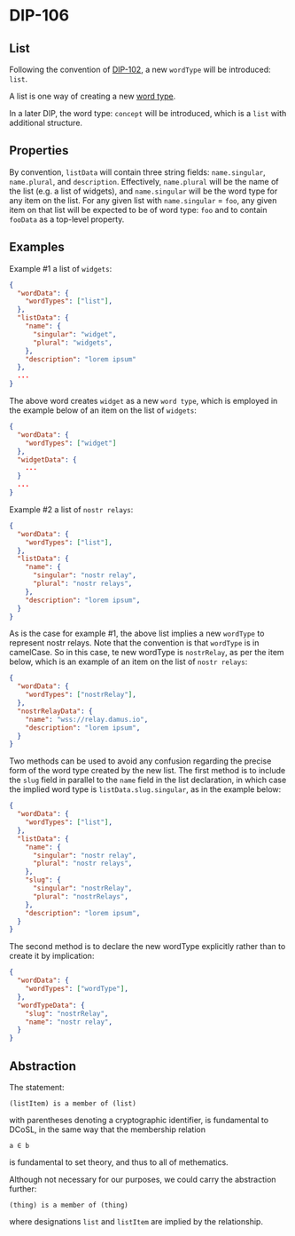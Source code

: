 DIP-106
======

List
------------------------------

Following the convention of [DIP-102](102.md), a new `wordType` will be introduced: `list`.

A list is one way of creating a new [word type](../../glossary/wordType.md).

In a later DIP, the word type: `concept` will be introduced, which is a `list` with additional structure.

## Properties

By convention, `listData` will contain three string fields: `name.singular`, `name.plural`, and `description`. Effectively, `name.plural` will be the name of the list (e.g. a list of widgets), and `name.singular` will be the word type for any item on the list. For any given list with `name.singular` = `foo`, any given item on that list will be expected to be of word type: `foo` and to contain `fooData` as a top-level property.

## Examples

Example #1 a list of `widgets`:

```json
{
  "wordData": {
    "wordTypes": ["list"],
  },
  "listData": {
    "name": {
      "singular": "widget",
      "plural": "widgets",
    },
    "description": "lorem ipsum"
  },
  ...
}
```

The above word creates `widget` as a new `word type`, which is employed in the example below of an item on the list of `widgets`:

```json
{
  "wordData": {
    "wordTypes": ["widget"]
  },
  "widgetData": {
    ...
  }
  ...
}
```

Example #2 a list of `nostr relays`:

```json
{
  "wordData": {
    "wordTypes": ["list"],
  },
  "listData": {
    "name": {
      "singular": "nostr relay",
      "plural": "nostr relays",
    },
    "description": "lorem ipsum",
  }
}
```

As is the case for example #1, the above list implies a new `wordType` to represent nostr relays. Note that the convention is that `wordType` is in camelCase. So in this case, te new wordType is `nostrRelay`, as per the item below, which is an example of an item on the list of `nostr relays`:

```json
{
  "wordData": {
    "wordTypes": ["nostrRelay"],
  },
  "nostrRelayData": {
    "name": "wss://relay.damus.io",
    "description": "lorem ipsum",
  }
}
```

Two methods can be used to avoid any confusion regarding the precise form of the word type created by the new list. The first method is to include the `slug` field in parallel to the `name` field in the list declaration, in which case the implied word type is `listData.slug.singular`, as in the example below:

```json
{
  "wordData": {
    "wordTypes": ["list"],
  },
  "listData": {
    "name": {
      "singular": "nostr relay",
      "plural": "nostr relays",
    },
    "slug": {
      "singular": "nostrRelay",
      "plural": "nostrRelays",
    },
    "description": "lorem ipsum",
  }
}
```

The second method is to declare the new wordType explicitly rather than to create it by implication:

```json
{
  "wordData": {
    "wordTypes": ["wordType"],
  },
  "wordTypeData": {
    "slug": "nostrRelay",
    "name": "nostr relay",
  }
}
```

## Abstraction

The statement: 

```
(listItem) is a member of (list)
```

with parentheses denoting a cryptographic identifier, is fundamental to DCoSL, in the same way that the membership relation

```a ∈ b```

is fundamental to set theory, and thus to all of methematics. 

Although not necessary for our purposes, we could carry the abstraction further:

```
(thing) is a member of (thing)
```

where designations `list` and `listItem` are implied by the relationship.
